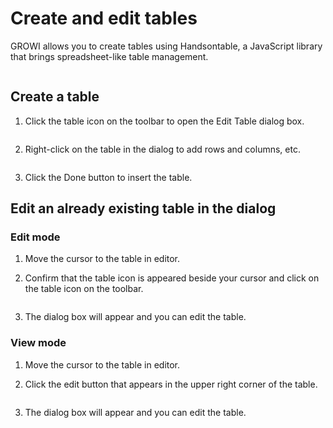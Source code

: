 # Create and edit tables

GROWI allows you to create tables using Handsontable, a JavaScript library that brings spreadsheet-like table management.

<img :src="$withBase('/assets/images/table.png')" alt="">

## Create a table

1. Click the table icon on the toolbar to open the Edit Table dialog box.
  <img :src="$withBase('/assets/images/table_button.png')" alt="">

2. Right-click on the table in the dialog to add rows and columns, etc.
  <img :src="$withBase('/assets/images/insert_columns.png')" alt="">

3. Click the Done button to insert the table.

## Edit an already existing table in the dialog

### Edit mode

1. Move the cursor to the table in editor.

2. Confirm that the table icon is appeared beside your cursor and click on the table icon on the toolbar.
  <img :src="$withBase('/assets/images/edit_exists_table.png')" alt="">

3. The dialog box will appear and you can edit the table.

### View mode

1. Move the cursor to the table in editor.

2. Click the edit button that appears in the upper right corner of the table.
  <img :src="$withBase('/assets/images/edit_exists_table_view.png')" alt="">

3. The dialog box will appear and you can edit the table.

